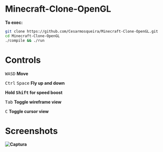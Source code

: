 # Minecraft-Clone-OpenGL
<b>To exec:</b>
```bash
git clone https://github.com/Cesarmosqueira/Minecraft-Clone-OpenGL.git
cd Minecraft-Clone-OpenGL
./compile && ./run
```
# Controls
<kbd>W</kbd><kbd>A</kbd><kbd>S</kbd><kbd>D</kbd> <b>Move</b>
  
<kbd>Ctrl</kbd> <kbd>Space</kbd> <b>Fly up and down</b>
 
<b>Hold <kbd>Shift</kbd> for speed boost</b>

<kbd>Tab</kbd> <b>Toggle wireframe view</b>

<kbd>C</kbd> <b> Toggle cursor view<b/>

# Screenshots
![Captura](https://user-images.githubusercontent.com/54272736/120358308-f8029300-c2cb-11eb-8c1e-bdc8a7e1769f.JPG)


